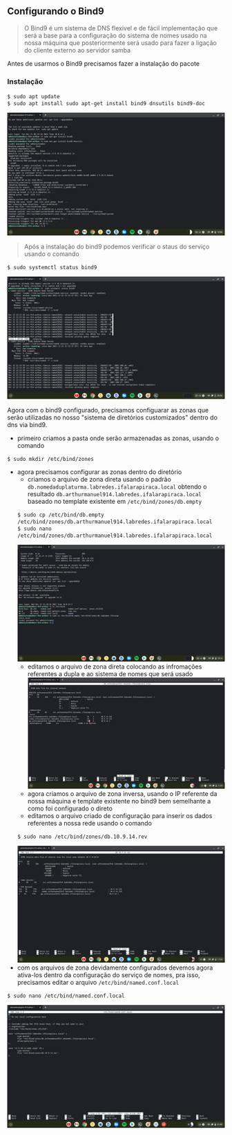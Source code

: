## Configurando o Bind9

> O Bind9 é um sistema de DNS flexivel e de fácil implementação que será a base para a configuração do sistema de nomes usado na nossa máquina que posteriormente será usado para fazer a ligação do cliente externo ao servidor samba

Antes de usarmos o Bind9 precisamos fazer a instalação do pacote

### Instalação
```shell
$ sudo apt update
$ sudo apt install sudo apt-get install bind9 dnsutils bind9-doc
```
![install bind9](../media/images/14.jpg)

> Após a instalação do bind9 podemos verificar o staus do serviço usando o comando

```shell
$ sudo systemctl status bind9
```
![install bind9](../media/images/15.jpg)

Agora com o bind9 configurado, precisamos configuarar as zonas que serão utilizadas no nosso "sistema de diretórios customizados" dentro do dns via bind9.

* primeiro criamos a pasta onde serão armazenadas as zonas, usando o comando
```shell
$ sudo mkdir /etc/bind/zones
```
* agora precisamos configurar as zonas dentro do diretório
  * criamos o arquivo de zona direta usando o padrão `db.nomedaduplaturma.labredes.ifalarapiraca.local` obtendo o resultado `db.arthurmanuel914.labredes.ifalarapiraca.local` baseado no template existente em `/etc/bind/zones/db.empty`
  ```shell
  $ sudo cp /etc/bind/db.empty /etc/bind/zones/db.arthurmanuel914.labredes.ifalarapiraca.local
  $ sudo nano /etc/bind/zones/db.arthurmanuel914.labredes.ifalarapiraca.local
  ```
  ![create by template](../media/images/16.jpg)
  * editamos o arquivo de zona direta colocando as infromações referentes a dupla e ao sistema de nomes que será usado
  ![create by template](../media/images/17.jpg)
  * agora criamos o arquivo de zona inversa, usando o IP referente da nossa máquina e template existente no bind9 bem semelhante a como foi configurado o direto
  * editamos o arquivo criado de configuração para inserir os dados referentes a nossa rede usando o comando
  ```shell
  $ sudo nano /etc/bind/zones/db.10.9.14.rev
  ```
  ![create by template](../media/images/18.jpg)
* com os arquivos de zona devidamente configurados devemos agora ativa-los dentro da configuração do serviço de nomes, pra isso, precisamos editar o arquivo `/etc/bind/named.conf.local`
```shell
$ sudo nano /etc/bind/named.conf.local
```
![named conf](../media/images/19.jpeg)